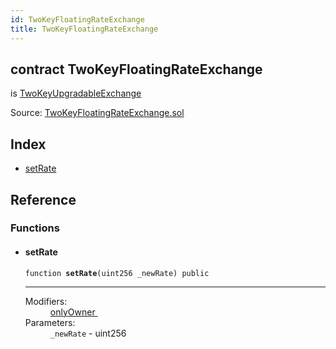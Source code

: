 ```yaml
---
id: TwoKeyFloatingRateExchange
title: TwoKeyFloatingRateExchange
---
```


<div class="contract-doc"><div class="contract"><h2 class="contract-header"><span class="contract-kind">contract</span> TwoKeyFloatingRateExchange</h2><p class="base-contracts"><span>is</span> <a href="TwoKeyUpgradableExchange.html">TwoKeyUpgradableExchange</a></p><div class="source">Source: <a href="git+https://github.com/2keynet/web3-alpha/blob/v0.0.1/contracts/TwoKeyFloatingRateExchange.sol" target="_blank">TwoKeyFloatingRateExchange.sol</a></div></div><div class="index"><h2>Index</h2><ul><li><a href="TwoKeyFloatingRateExchange.html#setRate">setRate</a></li></ul></div><div class="reference"><h2>Reference</h2><div class="functions"><h3>Functions</h3><ul><li><div class="item function"><span id="setRate" class="anchor-marker"></span><h4 class="name">setRate</h4><div class="body"><code class="signature">function <strong>setRate</strong><span>(uint256 _newRate) </span><span>public </span></code><hr/><dl><dt><span class="label-modifiers">Modifiers:</span></dt><dd><a href="openzeppelin-solidity_contracts_ownership_Ownable.html#onlyOwner">onlyOwner </a></dd><dt><span class="label-parameters">Parameters:</span></dt><dd><div><code>_newRate</code> - uint256</div></dd></dl></div></div></li></ul></div></div></div>
